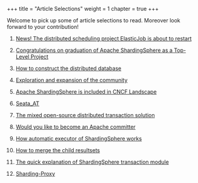 +++
title = "Article Selections"
weight = 1
chapter = true
+++

Welcome to pick up some of article selections to read. Moreover look forward to your contribution!

1. [News! The distributed scheduling project ElasticJob is about to restart](/en/material/elasticjob/)

2. [Congratulations on graduation of Apache ShardingSphere as a Top-Level Project](/en/material/graduate/)

3. [How to construct the distributed database](/en/material/database/)

4. [Exploration and expansion of the community](/en/material/community/)

5. [Apache ShardingSphere is included in CNCF Landscape](/en/material/cncf/)

6. [Seata_AT](/en/material/seata/)

7. [The mixed open-source distributed transaction solution](/en/material/solution/)

8. [Would you like to become an Apache committer](/en/material/committer/)

9. [How automatic executor of ShardingSphere works](/en/material/engine/)

10. [How to merge the child resultsets](/en/material/result/)

11. [The quick explanation of ShardingSphere transaction module](/en/material/realization/)

12. [Sharding-Proxy](/en/material/proxy/)



